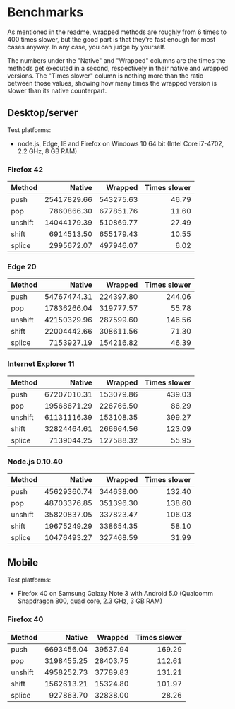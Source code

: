 Benchmarks
==========

As mentioned in the [readme](readme.md), wrapped methods are roughly from 6 times to 400 times slower, but the good part is that they're fast enough for most cases anyway. In any case, you can judge by yourself.

The numbers under the "Native" and "Wrapped" columns are the times the methods get executed in a second, respectively in their native and wrapped versions. The "Times slower" column is nothing more than the ratio between those values, showing how many times the wrapped version is slower than its native counterpart.

## Desktop/server

Test platforms:
* node.js, Edge, IE and Firefox on Windows 10 64 bit (Intel Core i7-4702, 2.2 GHz, 8 GB RAM)

### Firefox 42

| Method  | Native      | Wrapped   | Times slower |
|:--------|------------:|----------:|-------------:|
| push    | 25417829.66 | 543275.63 |        46.79 |
| pop     |  7860866.30 | 677851.76 |        11.60 |
| unshift | 14044179.39 | 510869.77 |        27.49 |
| shift   |  6914513.50 | 655179.43 |        10.55 |
| splice  |  2995672.07 | 497946.07 |         6.02 |

### Edge 20

| Method  | Native      | Wrapped   | Times slower |
|:--------|------------:|----------:|-------------:|
| push    | 54767474.31 | 224397.80 |       244.06 |
| pop     | 17836266.04 | 319777.57 |        55.78 |
| unshift | 42150329.96 | 287599.60 |       146.56 |
| shift   | 22004442.66 | 308611.56 |        71.30 |
| splice  |  7153927.19 | 154216.82 |        46.39 |

### Internet Explorer 11

| Method  | Native      | Wrapped   | Times slower |
|:--------|------------:|----------:|-------------:|
| push    | 67207010.31 | 153079.86 |       439.03 |
| pop     | 19568671.29 | 226766.50 |        86.29 |
| unshift | 61131116.39 | 153108.35 |       399.27 |
| shift   | 32824464.61 | 266664.56 |       123.09 |
| splice  |  7139044.25 | 127588.32 |        55.95 |

### Node.js 0.10.40

| Method  | Native      | Wrapped   | Times slower |
|:--------|------------:|----------:|-------------:|
| push    | 45629360.74 | 344638.00 |       132.40 |
| pop     | 48703376.85 | 351396.30 |       138.60 |
| unshift | 35820837.05 | 337823.47 |       106.03 |
| shift   | 19675249.29 | 338654.35 |        58.10 |
| splice  | 10476493.27 | 327468.59 |        31.99 |


## Mobile

Test platforms:
* Firefox 40 on Samsung Galaxy Note 3 with Android 5.0 (Qualcomm Snapdragon 800, quad core, 2.3 GHz, 3 GB RAM)

### Firefox 40

| Method  | Native     | Wrapped  | Times slower |
|:--------|-----------:|---------:|-------------:|
| push    | 6693456.04 | 39537.94 |       169.29 |
| pop     | 3198455.25 | 28403.75 |       112.61 |
| unshift | 4958252.73 | 37789.83 |       131.21 |
| shift   | 1562613.21 | 15324.80 |       101.97 |
| splice  |  927863.70 | 32838.00 |        28.26 |

